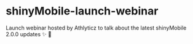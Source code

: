 # shinyMobile-launch-webinar
Launch webinar hosted by Athlyticz to talk about the latest shinyMobile 2.0.0 updates ✨ 📱
